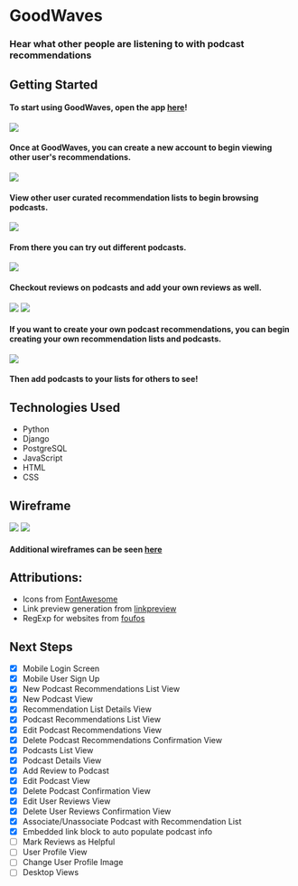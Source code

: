 # GoodWaves

### Hear what other people are listening to with podcast recommendations

## Getting Started

#### To start using GoodWaves, open the app [here](https://good-waves.herokuapp.com/)!

<img src="main_app/static/images/GWAppSignUp.png">

#### Once at GoodWaves, you can create a new account to begin viewing other user's recommendations.

<img src="main_app/static/images/GWAppRecList.png">

#### View other user curated recommendation lists to begin browsing podcasts.

<img src="main_app/static/images/GWAppRecDetails.png">

#### From there you can try out different podcasts.

<img src="main_app/static/images/GWAppPodcastDetails.png">

#### Checkout reviews on podcasts and add your own reviews as well.

<img src="main_app/static/images/GWAppNewRec.png">
<img src="main_app/static/images/GWAppNewPodcast.png">

#### If you want to create your own podcast recommendations, you can begin creating your own recommendation lists and podcasts.

<img src="main_app/static/images/GWAppEditPodcast.png">

#### Then add podcasts to your lists for others to see!

## Technologies Used
* Python
* Django
* PostgreSQL
* JavaScript
* HTML
* CSS

## Wireframe

<img src="main_app/static/images/GWMobilePodcastDetails.png">
<img src="main_app/static/images/GoodWavesERD.png">

#### Additional wireframes can be seen [here](https://trello.com/b/aictIgTF/goodwaves)

## Attributions:

* Icons from [FontAwesome](https://fontawesome.com/)
* Link preview generation from [linkpreview](https://my.linkpreview.net/)
* RegExp for websites from [foufos](https://stackoverflow.com/questions/3809401/what-is-a-good-regular-expression-to-match-a-url)

## Next Steps
- [x] Mobile Login Screen
- [x] Mobile User Sign Up
- [x] New Podcast Recommendations List View
- [x] New Podcast View
- [x] Recommendation List Details View
- [x] Podcast Recommendations List View
- [x] Edit Podcast Recommendations View
- [x] Delete Podcast Recommendations Confirmation View
- [x] Podcasts List View
- [x] Podcast Details View
- [x] Add Review to Podcast
- [x] Edit Podcast View
- [x] Delete Podcast Confirmation View
- [x] Edit User Reviews View
- [x] Delete User Reviews Confirmation View
- [x] Associate/Unassociate Podcast with Recommendation List
- [x] Embedded link block to auto populate podcast info
- [ ] Mark Reviews as Helpful
- [ ] User Profile View
- [ ] Change User Profile Image
- [ ] Desktop Views